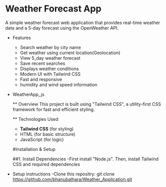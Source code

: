 # Weather Forecast App

A simple weather forecast web application that provides real-time weather data and a 5-day forecast using the OpenWeather API.

- Features

  - Search weather by city name
  - Get weather using current location(Geolocation)
  - View 5_day weather forecast
  - Save recent searches
  - Displays weather conditions
  - Modern UI with Tailwind CSS
  - Fast and responsive
  - humidity and wind speed information

- WeatherApp_js

  \*\* Overview
  This project is built using "Tailwind CSS", a utility-first CSS framework for fast and efficient styling.

  \*\* Technologies Used

  - **Tailwind CSS** (for styling)
  - HTML (for basic structure)
  - JavaScript (for logic)

  #Installation & Setup

  ##1. Install Dependencies
  -First install "Node.js". Then, install Tailwind CSS and required dependencies

- Setup instructions
  -Clone this repositry:
  git clone https://github.com/bhanubalhara/Weather_Application.git
